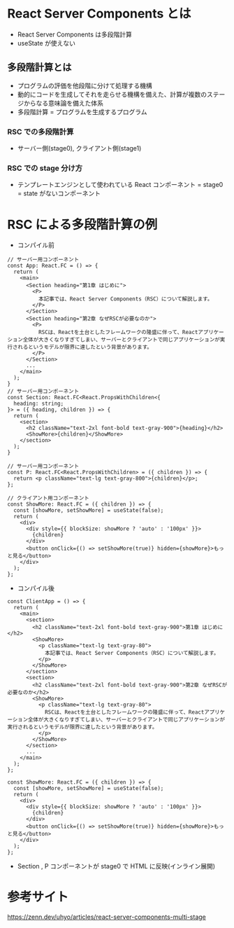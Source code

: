 # React Server Components とは

- React Server Components は多段階計算
- useState が使えない

## 多段階計算とは

- プログラムの評価を他段階に分けて処理する機構
- 動的にコードを生成してそれを走らせる機構を備えた、計算が複数のステージからなる意味論を備えた体系
- 多段階計算 = プログラムを生成するプログラム

### RSC での多段階計算

- サーバー側(stage0), クライアント側(stage1)

### RSC での stage 分け方

- テンプレートエンジンとして使われている React コンポーネント = stage0 = state がないコンポーネント

# RSC による多段階計算の例

- コンパイル前

```
// サーバー用コンポーネント
const App: React.FC = () => {
  return (
    <main>
      <Section heading="第1章 はじめに">
        <P>
          本記事では、React Server Components（RSC）について解説します。
        </P>
      </Section>
      <Section heading="第2章 なぜRSCが必要なのか">
        <P>
          RSCは、Reactを土台としたフレームワークの隆盛に伴って、Reactアプリケーション全体が大きくなりすぎてしまい、サーバーとクライアントで同じアプリケーションが実行されるというモデルが限界に達したという背景があります。
        </P>
      </Section>
      ...
    </main>
  );
}
// サーバー用コンポーネント
const Section: React.FC<React.PropsWithChildren<{
  heading: string;
}> = ({ heading, children }) => {
  return (
    <section>
      <h2 className="text-2xl font-bold text-gray-900">{heading}</h2>
      <ShowMore>{children}</ShowMore>
    </section>
  );
}

// サーバー用コンポーネント
const P: React.FC<React.PropsWithChildren> = ({ children }) => {
  return <p className="text-lg text-gray-800">{children}</p>;
};

// クライアント用コンポーネント
const ShowMore: React.FC = ({ children }) => {
  const [showMore, setShowMore] = useState(false);
  return (
    <div>
      <div style={{ blockSize: showMore ? 'auto' : '100px' }}>
        {children}
      </div>
      <button onClick={() => setShowMore(true)} hidden={showMore}>もっと見る</button>
    </div>
  );
};

```

- コンパイル後

```
const ClientApp = () => {
  return (
    <main>
      <section>
        <h2 className="text-2xl font-bold text-gray-900">第1章 はじめに</h2>
        <ShowMore>
          <p className="text-lg text-gray-80">
            本記事では、React Server Components（RSC）について解説します。
          </p>
        </ShowMore>
      </section>
      <section>
        <h2 className="text-2xl font-bold text-gray-900">第2章 なぜRSCが必要なのか</h2>
        <ShowMore>
          <p className="text-lg text-gray-80">
            RSCは、Reactを土台としたフレームワークの隆盛に伴って、Reactアプリケーション全体が大きくなりすぎてしまい、サーバーとクライアントで同じアプリケーションが実行されるというモデルが限界に達したという背景があります。
          </p>
        </ShowMore>
      </section>
      ...
    </main>
  );
};

const ShowMore: React.FC = ({ children }) => {
  const [showMore, setShowMore] = useState(false);
  return (
    <div>
      <div style={{ blockSize: showMore ? 'auto' : '100px' }}>
        {children}
      </div>
      <button onClick={() => setShowMore(true)} hidden={showMore}>もっと見る</button>
    </div>
  );
};
```

- Section , P コンポーネントが stage0 で HTML に反映(インライン展開)

# 参考サイト

https://zenn.dev/uhyo/articles/react-server-components-multi-stage
